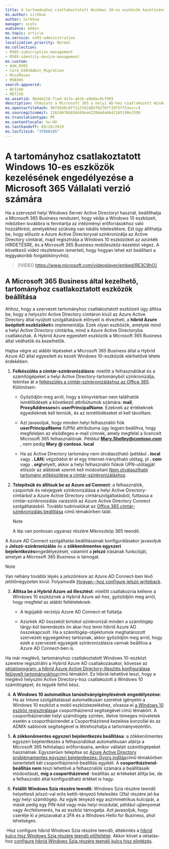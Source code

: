 ```yaml
---
title: A tartományhoz csatlakoztatott Windows 10-es eszközök kezelésének engedélyezése a Microsoft 365 Vállalati verzió számára
ms.author: sirkkuw
author: Sirkkuw
manager: scotv
audience: Admin
ms.topic: article
ms.service: o365-administration
localization_priority: Normal
ms.collection:
- M365-subscription-management
- M365-identity-device-management
ms.custom:
- Adm_O365
- Core_O365Admin_Migration
- MiniMaven
- MSB365
search.appverid:
- BCS160
- MET150
ms.assetid: 9b4de218-f1ad-41fa-a61b-e9e8ac0cf993
description: Útmutató a Microsoft 365 a helyi AD-hez csatlakozott Windows 10-eszközök védelmének engedélyezéséhez.
ms.openlocfilehash: 9bfd540c0ff113762485f62707f1975ff53accc4
ms.sourcegitcommit: 1162d676b036449ea4220de8a6642165190e3398
ms.translationtype: MT
ms.contentlocale: hu-HU
ms.lasthandoff: 09/20/2019
ms.locfileid: "37068105"
---
```

# <a name="enable-domain-joined-windows-10-devices-to-be-managed-by-microsoft-365-business"></a>A tartományhoz csatlakoztatott Windows 10-es eszközök kezelésének engedélyezése a Microsoft 365 Vállalati verzió számára

Ha a szervezet helyi Windows Server Active Directoryt használ, beállíthatja a Microsoft 365 Business rendszert, hogy védje a Windows 10 eszközeit, miközben továbbra is fenntartja az intézményi erőforrásokhoz való hozzáférést, amelyekhez szükség van lokális hitelesítésre. Ezt úgy állíthatja be, hogy először a Azure Active Directoryval szinkronizálja az Active Directory címtárat, majd regisztrálja a Windows 10 eszközöket az azúrkék HIRDETÉSRE, és a Microsoft 365 Business mobileszköz-kezelést végez.
A következő videó részletesen ismerteti, hogy hogyan lehet ezt beállítani a leggyakoribb forgatókönyvhöz.

> [!VIDEO https://www.microsoft.com/videoplayer/embed/RE3C9hO]
  
## <a name="set-up-domain-joined-devices-to-be-managed-by-microsoft-365-business"></a>A Microsoft 365 Business által kezelhető, tartományhoz csatlakoztatott eszközök beállítása

Ahhoz, hogy a szervezet tartományhoz csatlakoztatott eszközeit úgy állítsa be, hogy a helyszíni Active Directory címtáron kívül az Azure Active Directory által nyújtott szolgáltatások előnyeit is élvezheti, a **hibrid Azure beépített eszközöket**is implementálja. Ezek olyan eszközök, amelyek mind a helyi Active Directory címtárba, mind a Azure Active Directoryba csatlakoztak. A Hybrid Azure egyesített eszközök a Microsoft 365 Business által védhetők és kezelhetők. 
  
Hajtsa végre az alábbi lépéseket a Microsoft 365 Business által a Hybrid Azure AD által egyesített és kezelt Windows 10-eszközök elérhetővé tétele érdekében.
  
1. **Felkészülés a címtár-szinkronizálásra**: mielőtt a felhasználókat és a számítógépeket a helyi Active Directory-tartományból szinkronizálja, tekintse át a [felkészülés a címtár-szinkronizáláshoz az Office 365](https://docs.microsoft.com/office365/enterprise/prepare-for-directory-synchronization). Különösen:

   - Győződjön meg arról, hogy a könyvtárban nem találhatók ismétlődések a következő attribútumok számára: **mail**, **ProxyAddresses**és **userPrincipalName**. Ezeknek az értékeknek egyedieknek kell lenniük, és az ismétlődéseket el kell távolítani.
   
   - Azt javasoljuk, hogy minden helyi felhasználói fiók **userPrincipalName** (UPN) attribútuma úgy legyen beállítva, hogy megfeleljen az elsődleges e-mail címnek, amely megfelel a licencelt Microsoft 365 felhasználónak. Például **Mary.Shelley@contoso.com** , nem pedig **Mary @ contoso. local**
   
   - Ha az Active Directory tartomány nem útválasztható (például **. local** vagy **. LAN**) végződést ér el egy Internet-irányítható utótag, pl **. com** vagy **. org**helyett, akkor a helyi felhasználói fiókok UPN-utótagját először az alábbiak szerint kell módosítani [Nem útválasztható tartomány előkészítése a címtár-szinkronizáláshoz](https://docs.microsoft.com/office365/enterprise/prepare-a-non-routable-domain-for-directory-synchronization). 

2. **Telepítsük és állítsuk be az Azure ad Connect**: a felhasználók, csoportok és névjegyek szinkronizálása a helyi Active Directory-címtárból a Azure Active Directory címtárszolgáltatásból, futtassa a címtár-szinkronizálás varázslót az Azure Active Directory Connect szolgáltatásból. További tudnivalókat az [Office 365 címtár-szinkronizálás beállítása](https://support.office.com/article/1b3b5318-6977-42ed-b5c7-96fa74b08846) című témakörben talál.
    
    > [!NOTE]
    > A lép van pontosan ugyanaz részére Mikroszkóp 365 teendő. 
    
A Azure AD Connect szolgáltatás beállításainak konfigurálásakor javasoljuk a **Jelszó-szinkronizálás** és a **zökkenőmentes egyszeri bejelentkezés**engedélyezését, valamint a **jelszó** írásának funkcióját, amelyet a Microsoft 365 Business is támogat.

> [!NOTE]
> Van néhány további lépés a jelszóírésre az Azure AD Connect-ben lévő jelölőnégyzeten kívül. Folyamodik [Hogyan--hoz configure jelszó writeback](https://docs.microsoft.com/azure/active-directory/authentication/howto-sspr-writeback). 
     
3. **Állítsa be a Hybrid Azure ad illesztést**: mielőtt csatlakoznia kellene a Windows 10 eszköznek a Hybrid Azure ad-hez, győződjön meg arról, hogy megfelel az alábbi feltételeknek:

   - A legújabb verziójú Azure AD Connect-et futtatja.

   - Azúrkék AD összeköt birtokol szinkronizál minden a számítógép tárgy-ból berendezés ön akar-hoz lenni hibrid Azure AD összekapcsolt. Ha a számítógép-objektumok meghatározott szervezeti egységekhez tartoznak, akkor győződjön meg arról, hogy ezek a szervezeti egységek szinkronizálásra vannak beállítva a Azure AD Connect-ben is.

Ha már meglévő, tartományhoz csatlakoztatott Windows 10-eszközt szeretne regisztrálni a Hybrid Azure AD csatlakozásakor, kövesse az [oktatóprogram: a hibrid Azure Active Directory-illesztés konfigurálása felügyelt tartományokhoz](https://docs.microsoft.com/azure/active-directory/devices/hybrid-azuread-join-managed-domains#configure-hybrid-azure-ad-join)című témakört. Ez hibrid-lehetővé teszi, hogy a meglévő helyszíni Active Directory-hoz csatlakozott a Windows 10 számítógépet, és tegyék felhő kész.
    
4. **A Windows 10 automatikus tanúsítványigénylésének engedélyezése**: Ha az Intune szolgáltatással automatikusan szeretné igényelni a Windows 10 eszközt a mobil eszközkezeléshez, olvassa el [a Windows 10 eszköz regisztrálása](https://docs.microsoft.com/windows/client-management/mdm/enroll-a-windows-10-device-automatically-using-group-policy)a csoportházirend segítségével című témakört. A csoportházirendet helyi számítógép szinten, illetve tömeges műveletek esetén a csoportházirendet a Csoportházirend kezelése konzollal és az ADMX-sablonok segítségével is létrehozhatja a tartományvezérlőn.

5. **A zökkenőmentes egyszeri bejelentkezés beállítása**: a zökkenőmentes egyszeri bejelentkezés a felhasználókat automatikusan aláírja a Microsoft 365 felhőalapú erőforrásaira, amikor vállalati számítógépeket használnak. Egyszerűen telepítse az [Azure Active Directory problémamentes egyszeri bejelentkezés: Gyors indítás](https://docs.microsoft.com/azure/active-directory/hybrid/how-to-connect-sso-quick-start#step-2-enable-the-feature)című témakörben ismertetett két csoportházirend-beállítás egyikét. A **csoportházirend-beállítás nem** teszi lehetővé a felhasználók számára a beállításaik módosítását, **míg a csoportházirend** -beállítás az értékeket állítja be, de a felhasználó által konfigurálható értéket is hagy.

6. **Felállít Windows Szia részére teendő**: Windows Szia részére teendő helyettesít jelszó-val erős kettő-tényező hitelesítés (2fa) részére jel-ba egy helyi számítógép. Az egyik tényező egy aszimmetrikus kulcspár, a másik pedig egy PIN-kód vagy más helyi mozdulat, például ujjlenyomat vagy Arcfelismerés, ha az eszköz támogatja. Azt javasoljuk, hogy cserélje ki a jelszavakat a 2FA és a Windows Hello for Business, ahol lehetséges.

-Hoz configure hibrid Windows Szia részére teendő, áttekintés a [hibrid kulcs hisz Windows Szia részére teendő előfeltétel](https://docs.microsoft.com/windows/security/identity-protection/hello-for-business/hello-hybrid-key-trust-prereqs). Akkor követ a oktatás-hoz [configure hibrid Windows Szia részére teendő kulcs hisz elintézés](https://docs.microsoft.com/windows/security/identity-protection/hello-for-business/hello-hybrid-key-whfb-settings). 

